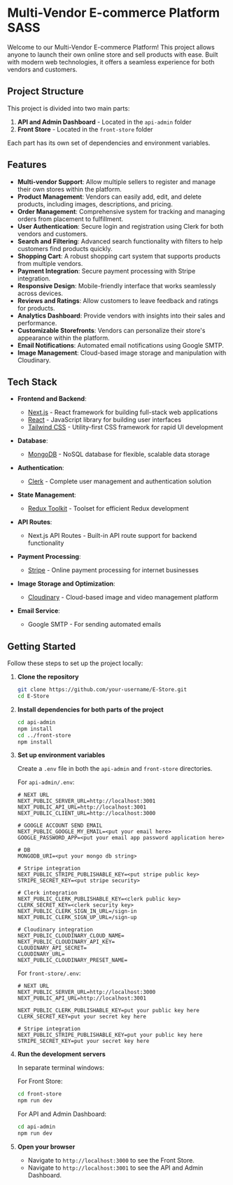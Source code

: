 # Multi-Vendor E-commerce Platform SASS

Welcome to our Multi-Vendor E-commerce Platform! This project allows anyone to launch their own online store and sell products with ease. Built with modern web technologies, it offers a seamless experience for both vendors and customers.

## Project Structure

This project is divided into two main parts:

1. **API and Admin Dashboard** - Located in the `api-admin` folder
2. **Front Store** - Located in the `front-store` folder

Each part has its own set of dependencies and environment variables.

## Features

- **Multi-vendor Support**: Allow multiple sellers to register and manage their own stores within the platform.
- **Product Management**: Vendors can easily add, edit, and delete products, including images, descriptions, and pricing.
- **Order Management**: Comprehensive system for tracking and managing orders from placement to fulfillment.
- **User Authentication**: Secure login and registration using Clerk for both vendors and customers.
- **Search and Filtering**: Advanced search functionality with filters to help customers find products quickly.
- **Shopping Cart**: A robust shopping cart system that supports products from multiple vendors.
- **Payment Integration**: Secure payment processing with Stripe integration.
- **Responsive Design**: Mobile-friendly interface that works seamlessly across devices.
- **Reviews and Ratings**: Allow customers to leave feedback and ratings for products.
- **Analytics Dashboard**: Provide vendors with insights into their sales and performance.
- **Customizable Storefronts**: Vendors can personalize their store's appearance within the platform.
- **Email Notifications**: Automated email notifications using Google SMTP.
- **Image Management**: Cloud-based image storage and manipulation with Cloudinary.

## Tech Stack

- **Frontend and Backend**:
  - [Next.js](https://nextjs.org/) - React framework for building full-stack web applications
  - [React](https://reactjs.org/) - JavaScript library for building user interfaces
  - [Tailwind CSS](https://tailwindcss.com/) - Utility-first CSS framework for rapid UI development

- **Database**:
  - [MongoDB](https://www.mongodb.com/) - NoSQL database for flexible, scalable data storage

- **Authentication**:
  - [Clerk](https://clerk.dev/) - Complete user management and authentication solution

- **State Management**:
  - [Redux Toolkit](https://redux-toolkit.js.org/) - Toolset for efficient Redux development

- **API Routes**:
  - Next.js API Routes - Built-in API route support for backend functionality

- **Payment Processing**:
  - [Stripe](https://stripe.com/) - Online payment processing for internet businesses

- **Image Storage and Optimization**:
  - [Cloudinary](https://cloudinary.com/) - Cloud-based image and video management platform

- **Email Service**:
  - Google SMTP - For sending automated emails

## Getting Started

Follow these steps to set up the project locally:

1. **Clone the repository**

   ```bash
   git clone https://github.com/your-username/E-Store.git
   cd E-Store
   ```

2. **Install dependencies for both parts of the project**

   ```bash
   cd api-admin
   npm install
   cd ../front-store
   npm install
   ```

3. **Set up environment variables**

   Create a `.env` file in both the `api-admin` and `front-store` directories.

   For `api-admin/.env`:

   ```
   # NEXT URL
   NEXT_PUBLIC_SERVER_URL=http://localhost:3001
   NEXT_PUBLIC_API_URL=http://localhost:3001
   NEXT_PUBLIC_CLIENT_URL=http://localhost:3000

   # GOOGLE ACCOUNT SEND EMAIL 
   NEXT_PUBLIC_GOOGLE_MY_EMAIL=<put your email here>
   GOOGLE_PASSWORD_APP=<put your email app password application here>

   # DB 
   MONGODB_URI=<put your mongo db string>

   # Stripe integration 
   NEXT_PUBLIC_STRIPE_PUBLISHABLE_KEY=<put stripe public key>
   STRIPE_SECRET_KEY=<put stripe security>

   # Clerk integration 
   NEXT_PUBLIC_CLERK_PUBLISHABLE_KEY=<clerk public key>
   CLERK_SECRET_KEY=<clerk security key>
   NEXT_PUBLIC_CLERK_SIGN_IN_URL=/sign-in
   NEXT_PUBLIC_CLERK_SIGN_UP_URL=/sign-up

   # Cloudinary integration 
   NEXT_PUBLIC_CLOUDINARY_CLOUD_NAME=
   NEXT_PUBLIC_CLOUDINARY_API_KEY=
   CLOUDINARY_API_SECRET=
   CLOUDINARY_URL=
   NEXT_PUBLIC_CLOUDINARY_PRESET_NAME=
   ```

   For `front-store/.env`:

   ```
   # NEXT URL
   NEXT_PUBLIC_SERVER_URL=http://localhost:3000
   NEXT_PUBLIC_API_URL=http://localhost:3001

   NEXT_PUBLIC_CLERK_PUBLISHABLE_KEY=put your public key here
   CLERK_SECRET_KEY=put your secret key here

   # Stripe integration 
   NEXT_PUBLIC_STRIPE_PUBLISHABLE_KEY=put your public key here
   STRIPE_SECRET_KEY=put your secret key here
   ```

4. **Run the development servers**

   In separate terminal windows:

   For Front Store:
   ```bash
   cd front-store
   npm run dev
   ```

   For API and Admin Dashboard:
   ```bash
   cd api-admin
   npm run dev
   ```
 

5. **Open your browser**

   - Navigate to `http://localhost:3000` to see the Front Store.
   - Navigate to `http://localhost:3001` to see the API and Admin Dashboard.
